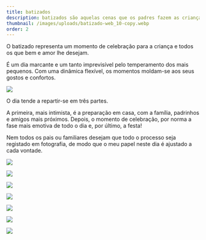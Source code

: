 ```yaml
---
title: batizados
description: batizados são aquelas cenas que os padres fazem as crianças.
thumbnail: /images/uploads/batizado-web_10-copy.webp
order: 2
---
```


<section class="section-top-aligned">





O batizado representa um momento de celebração para a criança e todos os que bem e amor lhe desejam.

É um dia marcante e um tanto imprevisível pelo temperamento dos mais pequenos. Com uma dinâmica flexível, os momentos moldam-se aos seus gostos e confortos.


</section>

![](/images/uploads/batizado-web_3-copy.webp)


<section class="section-center-aligned">





O dia tende a repartir-se em três partes.

A primeira, mais intimista, é a preparação em casa, com a família, padrinhos e amigos mais próximos. Depois, o momento de celebração, por norma a fase mais emotiva de todo o dia e, por último, a festa!

Nem todos os pais ou familiares desejam que todo o processo seja registado em fotografia, de modo que o meu papel neste dia é ajustado a cada vontade.


</section>

![](/images/uploads/batizado-web-copy.webp)

![](/images/uploads/batizado-web_11-copy.webp)

![](/images/uploads/batizado-web_1-copy.webp)

![](/images/uploads/batizado-web_12-copy.webp)

![](/images/uploads/batizado-web_4-copy.webp)

![](/images/uploads/batizado-web_8-copy.webp)

![](/images/uploads/batizado-web_14-copy.webp)
